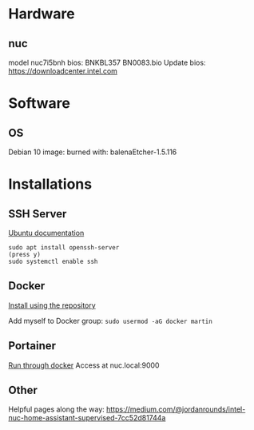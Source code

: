 # Hardware
## nuc
model nuc7i5bnh
bios: BNKBL357 BN0083.bio 
Update bios: https://downloadcenter.intel.com

# Software
## OS
Debian 10
image: 
burned with: balenaEtcher-1.5.116


# Installations
## SSH Server
[Ubuntu documentation](https://ubuntu.com/server/docs/service-openssh)
```
sudo apt install openssh-server
(press y)
sudo systemctl enable ssh
```

## Docker
[Install using the repository](https://docs.docker.com/engine/install/ubuntu/#install-using-the-repository)

Add myself to Docker group: `sudo usermod -aG docker martin`

## Portainer
[Run through docker](https://portainer.readthedocs.io/en/stable/deployment.html)
Access at nuc.local:9000

## Other
Helpful pages along the way: https://medium.com/@jordanrounds/intel-nuc-home-assistant-supervised-7cc52d81744a
